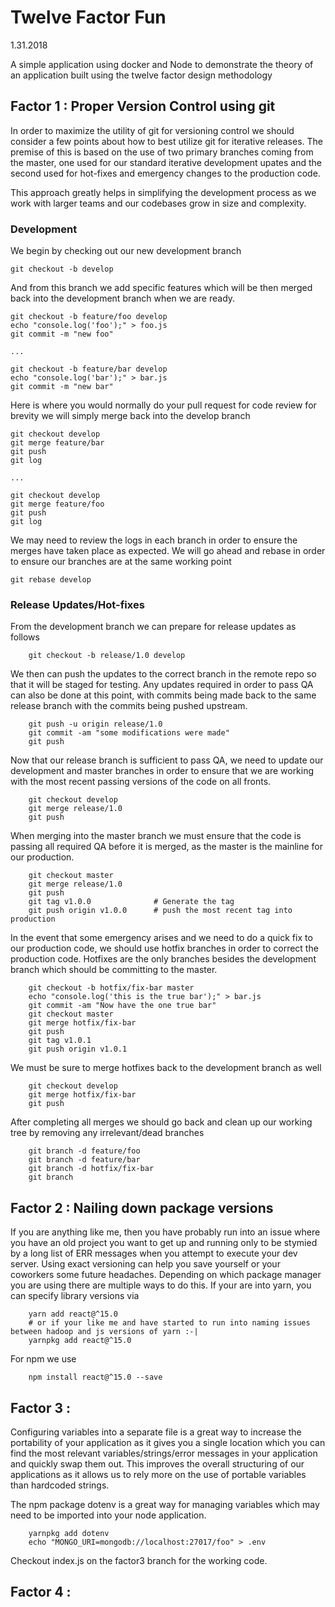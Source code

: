 # Twelve Factor Fun

1.31.2018

A simple application using docker and Node to demonstrate the theory of an application built using the twelve factor design methodology


## Factor 1 : Proper Version Control using git

In order to maximize the utility of git for versioning control we should consider a few points about how to best utilize git for iterative releases. The premise of this is based on the use of 
two primary branches coming from the master, one used for our standard iterative development upates and the second used for hot-fixes and emergency changes to the production code. 

This approach greatly helps in simplifying the development process as we work with larger teams
and our codebases grow in size and complexity. 
### Development

We begin by checking out our new development branch

```
git checkout -b develop 
```

And from this branch we add specific features which will be then merged back into the development branch when we are ready.

``` 
git checkout -b feature/foo develop
echo "console.log('foo');" > foo.js
git commit -m "new foo"

...

git checkout -b feature/bar develop
echo "console.log('bar');" > bar.js
git commit -m "new bar"

```

 Here is where you would normally do your pull request for code review
 for brevity we will simply merge back into the develop branch

```
git checkout develop
git merge feature/bar
git push
git log

...

git checkout develop
git merge feature/foo
git push
git log 
```

We may need to review the logs in each branch in order to ensure
the merges have taken place as expected. We will go ahead and rebase in 
order to ensure our branches are at the same working point

```
git rebase develop
```
### Release Updates/Hot-fixes
From the development branch we can prepare for release updates as follows

```
    git checkout -b release/1.0 develop
```

We then can push the updates to the correct branch in the remote repo so that it will be staged for testing. Any updates required in order to pass QA can also be done at this point, with commits being made back to the same release branch with the commits being pushed upstream.

```
    git push -u origin release/1.0
    git commit -am "some modifications were made"
    git push
```

Now that our release branch is sufficient to pass QA, we need to update our development and master branches in order to ensure that we are working with the most recent passing versions of the code on all fronts.

```
    git checkout develop
    git merge release/1.0
    git push
```

When merging into the master branch we must ensure that the code is passing all required QA before it is merged, as the master is the mainline for our production. 

```
    git checkout master
    git merge release/1.0
    git push
    git tag v1.0.0              # Generate the tag
    git push origin v1.0.0      # push the most recent tag into production
```

In the event that some emergency arises and we need to do a quick fix to our production code, we should use hotfix branches in order to correct the production code. Hotfixes are the only branches besides the development branch which should be committing to the master.

```
    git checkout -b hotfix/fix-bar master
    echo "console.log('this is the true bar');" > bar.js
    git commit -am "Now have the one true bar"
    git checkout master
    git merge hotfix/fix-bar
    git push
    git tag v1.0.1
    git push origin v1.0.1
```

We must be sure to merge hotfixes back to the development branch as well

```
    git checkout develop
    git merge hotfix/fix-bar
    git push
```

After completing all merges we should go back and clean up our working tree by removing any irrelevant/dead branches

```
    git branch -d feature/foo
    git branch -d feature/bar
    git branch -d hotfix/fix-bar
    git branch
```

## Factor 2 : Nailing down package versions

If you are anything like me, then you have probably run into an issue where you have an old project you want 
to get up and running only to be stymied by a long list of ERR messages when you attempt to execute your dev server. 
Using exact versioning can help you save yourself or your coworkers some future headaches. 
Depending on which package manager you are using there are multiple ways to do this. If your are into yarn, 
you can specify library versions via 

```
    yarn add react@^15.0
    # or if your like me and have started to run into naming issues between hadoop and js versions of yarn :-|
    yarnpkg add react@^15.0
```

For npm we use 

```
    npm install react@^15.0 --save
```

## Factor 3 : 

Configuring variables into a separate file is a great way to increase the portability of your application as it 
gives you a single location which you can find the most relevant variables/strings/error messages in your application
and quickly swap them out. This improves the overall structuring of our applications as it allows us to rely more on the 
use of portable variables than hardcoded strings. 

The npm package dotenv is a great way for managing variables which may need to be imported into your node application. 
```
    yarnpkg add dotenv
    echo "MONGO_URI=mongodb://localhost:27017/foo" > .env
```
Checkout index.js on the factor3 branch for the working code.

## Factor 4 : 







